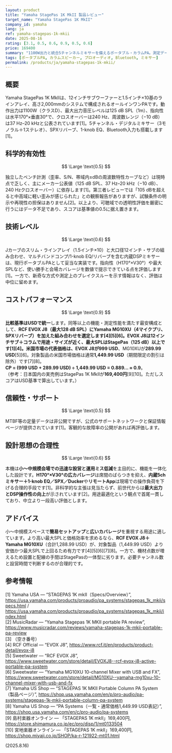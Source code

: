 ```yaml
---
layout: product
title: "Yamaha StagePas 1K MkII 製品レビュー"
target_name: "Yamaha StagePas 1K MkII"
company_id: yamaha
lang: ja
ref: yamaha-stagepas-1k-mkii
date: 2025-08-16
rating: [3.1, 0.5, 0.6, 0.9, 0.5, 0.6]
price: 169400
summary: "1100W出力と統合5チャンネルミキサーを備えるポータブル・カラムPA。測定データは限定的で、設計は利便性重視ですが、水平170°×垂直30°の指向性と均一なカバレージを数値で提示しています。"
tags: [ポータブルPA, カラムスピーカー, プロオーディオ, Bluetooth, ミキサー]
permalink: /products/ja/yamaha-stagepas-1k-mkii/
---
```


## 概要

Yamaha StagePas 1K MkIIは、12インチサブウーファーと1.5インチ×10基のラインアレイ、高さ2,000mmのシステムで構成されるオールインワンPAです。動作出力は1100W（クラスD）、最大出力音圧レベルは125 dB SPL（1m）、指向性は水平170°×垂直30°で、クロスオーバーは240 Hz、周波数レンジ（−10 dB）は37 Hz–20 kHzと公表されています[1]。5チャンネル・デジタルミキサー（3モノラル＋1ステレオ）、SPXリバーブ、1-knob EQ、Bluetooth入力も搭載します[1]。

## 科学的有効性

$$ \Large \text{0.5} $$

独立したベンチ計測（歪率、S/N、帯域内±dBの周波数特性カーブなど）は現時点で乏しく、主にメーカー公表値（125 dB SPL、37 Hz–20 kHz（−10 dB）、240 Hzクロスオーバー）に依存します[1]。第三者レビューでは「105 dBを超えると中高域に軽い歪みが感じられた」との観察報告がありますが、試験条件の明示や再現性の担保はありません[2]。以上より、可聴域での透明性評価を厳密に行うにはデータ不足であり、スコアは基準値の0.5に据え置きます。

## 技術レベル

$$ \Large \text{0.6} $$

Jカーブのスリム・ラインアレイ（1.5インチ×10）と大口径12インチ・サブの組み合わせ、マルチバンドコンプ/1-knob EQ/リバーブを含む内蔵DSPミキサーは、現行ポータブルPAとして妥当な実装です。指向性（H170°×V30°）や最大SPLなど、使い勝手と会場カバレージを数値で提示できている点を評価します[1]。一方で、新奇な方式や測定上のブレイクスルーを示す情報はなく、評価は中位に留めます。

## コストパフォーマンス

$$ \Large \text{0.9} $$

**比較基準はUSDで統一**します。同等以上の機能・測定性能を満たす最安構成として、**RCF EVOX J8（最大128 dB SPL）**に**Yamaha MG10XU（4マイクプリ、SPXリバーブ）**を加えた組み合わせを選定します[4][5][6]。EVOX J8は12インチサブ＋コラムで用途・サイズが近く、最大SPLはStagePas（125 dB）以上です[1][4]。米国市場の代表価格は、EVOX J8が**999 USD**、MG10XUが**289.99 USD**[5][6]。対象製品の米国市場価格は通常**1,449.99 USD**（期間限定の割引は除外）です[7][8]。  
**CP = (999 USD + 289.99 USD) ÷ 1,449.99 USD = 0.889… ≈ 0.9**。  
（参考：日本国内の実売例はStagePas 1K MkIIが**169,400円**[9][10]。ただしスコアはUSD基準で算出しています。）

## 信頼性・サポート

$$ \Large \text{0.5} $$

MTBF等の定量データは非公開ですが、公式のサポートネットワークと保証情報ページが提供されています[1]。客観的な故障率の公開があれば再評価します。

## 設計思想の合理性

$$ \Large \text{0.6} $$

本機は**小〜中規模会場での迅速な設営と運用ミス低減**を主目的に、機能を一体化した設計です。**H170°×V30°の広カバレージ**は席間のばらつきを抑え、**内蔵5chミキサー＋1-knob EQ／SPX／Ducker**や**リモートApp**は現場での操作負荷を下げる合理的手段です[1]。非科学的な主張は見当たらず、前世代からは**最大出力とDSP操作性の向上**が示されています[2]。用途最適化という観点で首尾一貫しており、中立より一段高い評価とします。

## アドバイス

小～中規模スペースで**簡易セットアップ**と**広いカバレージ**を重視する用途に適しています。より高い最大SPLと価格効率を求めるなら、**RCF EVOX J8＋Yamaha MG10XU**（合計1,288.99 USD）が、対象製品（1,449.99 USD）より安価かつ最大SPLで上回るため有力です[4][5][6][7][8]。一方で、機材点数が増えるため設置と配線の手間はStagePasの一体型に劣ります。必要チャンネル数と設営時間で判断するのが合理的です。

## 参考情報

[1] Yamaha USA — “STAGEPAS 1K mkII（Specs/Overview）”, https://usa.yamaha.com/products/proaudio/pa_systems/stagepas_1k_mkii/specs.html / https://usa.yamaha.com/products/proaudio/pa_systems/stagepas_1k_mkii/index.html  
[2] MusicRadar — “Yamaha Stagepas 1K MKII portable PA review”, https://www.musicradar.com/reviews/yamaha-stagepas-1k-mkii-portable-pa-review  
[3] （空き番号）  
[4] RCF Official — “EVOX J8”, https://www.rcf.it/en/products/product-detail/evox-j8  
[5] Sweetwater — “RCF EVOX J8”, https://www.sweetwater.com/store/detail/EVOXJ8--rcf-evox-j8-active-portable-pa-system  
[6] Sweetwater — “Yamaha MG10XU 10-channel Mixer with USB and FX”, https://www.sweetwater.com/store/detail/MG10XU--yamaha-mg10xu-10-channel-mixer-with-usb-and-fx  
[7] Yamaha US Shop — “STAGEPAS 1K MKII Portable Column PA System（製品ページ）”, https://shop.usa.yamaha.com/en/p/pro-audio/pa-systems/stagepas-1k-mkii-portable-column-pa-system  
[8] Yamaha US Shop — “PA Systems（一覧・通常価格1,449.99 USD表記）”, https://shop.usa.yamaha.com/en/c/pro-audio/pa-systems  
[9] 島村楽器オンライン — 「STAGEPAS 1K mkII」169,400円, https://store.shimamura.co.jp/ec/pro/disp/1/mt0133504  
[10] 宮地楽器オンライン — 「STAGEPAS 1K mkII」169,400円, https://shop.miyaji.co.jp/SHOP/ka-r-121922-mt01.html  

(2025.8.16)

